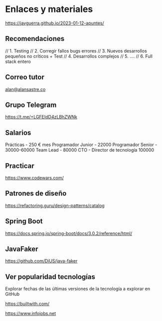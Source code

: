 
# Enlaces y materiales

https://javguerra.github.io/2023-01-12-apuntes/


## Recomendaciones

// 1. Testing
// 2. Corregir fallos bugs errores
// 3. Nuevos desarrollos pequeños no críticos + Test
// 4. Desarrollos complejos
// 5. ....
// 6. Full stack entero


## Correo tutor

alan@alansastre.co

## Grupo Telegram

https://t.me/+LGFEIdD4zLBhZWNk

## Salarios

Prácticas - 250 € mes
Programador Junior - 22000
Programador Senior - 30000-60000
Team Lead - 80000
CTO - Director de tecnología 100000


## Practicar

https://www.codewars.com/


## Patrones de diseño

https://refactoring.guru/design-patterns/catalog

## Spring Boot

https://docs.spring.io/spring-boot/docs/3.0.2/reference/html/

## JavaFaker

https://github.com/DiUS/java-faker


## Ver popularidad tecnologías

Explorar fechas de las últimas versiones de la tecnología a explorar en GitHub

https://builtwith.com/

https://www.infojobs.net


